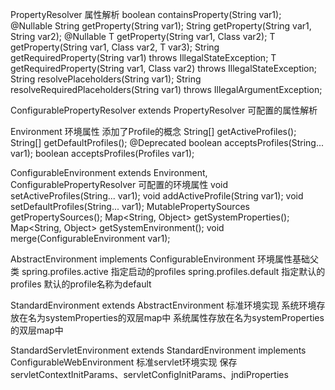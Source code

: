PropertyResolver
	属性解析
	boolean containsProperty(String var1);
    @Nullable
    String getProperty(String var1);
    String getProperty(String var1, String var2);
    @Nullable
    <T> T getProperty(String var1, Class<T> var2);
    <T> T getProperty(String var1, Class<T> var2, T var3);
    String getRequiredProperty(String var1) throws IllegalStateException;
    <T> T getRequiredProperty(String var1, Class<T> var2) throws IllegalStateException;
    String resolvePlaceholders(String var1);
    String resolveRequiredPlaceholders(String var1) throws IllegalArgumentException;
	
ConfigurablePropertyResolver extends PropertyResolver
	可配置的属性解析

Environment
	环境属性 添加了Profile的概念
	String[] getActiveProfiles();
    String[] getDefaultProfiles();
    @Deprecated
    boolean acceptsProfiles(String... var1);
    boolean acceptsProfiles(Profiles var1);
	
ConfigurableEnvironment	extends Environment, ConfigurablePropertyResolver
	可配置的环境属性
	void setActiveProfiles(String... var1);
    void addActiveProfile(String var1);
    void setDefaultProfiles(String... var1);
    MutablePropertySources getPropertySources();
    Map<String, Object> getSystemProperties();
    Map<String, Object> getSystemEnvironment();
    void merge(ConfigurableEnvironment var1);
	
AbstractEnvironment implements ConfigurableEnvironment
	环境属性基础父类
	spring.profiles.active 指定启动的profiles
	spring.profiles.default 指定默认的profiles
	默认的profile名称为default
	
StandardEnvironment extends AbstractEnvironment	
	标准环境实现
	系统环境存放在名为systemProperties的双层map中
	系统属性存放在名为systemProperties的双层map中
	
StandardServletEnvironment extends StandardEnvironment implements ConfigurableWebEnvironment
	标准servlet环境实现
	保存servletContextInitParams、servletConfigInitParams、jndiProperties